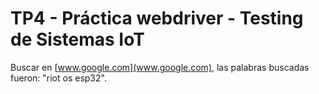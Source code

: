 # TP4 - Práctica webdriver - Testing de Sistemas IoT


Buscar en [www.google.com](www.google.com), las palabras buscadas fueron: "riot os esp32".